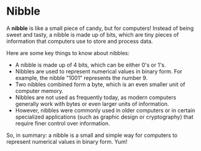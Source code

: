 # Nibble

A **nibble** is like a small piece of candy, but for computers! Instead of being sweet and tasty, a nibble is made up of bits, which are tiny pieces of information that computers use to store and process data. 

Here are some key things to know about nibbles:
- A nibble is made up of 4 bits, which can be either 0's or 1's.
- Nibbles are used to represent numerical values in binary form. For example, the nibble "1001" represents the number 9.
- Two nibbles combined form a byte, which is an even smaller unit of computer memory.
- Nibbles are not used as frequently today, as modern computers generally work with bytes or even larger units of information.
- However, nibbles were commonly used in older computers or in certain specialized applications (such as graphic design or cryptography) that require finer control over information.

So, in summary: a nibble is a small and simple way for computers to represent numerical values in binary form. Yum!
